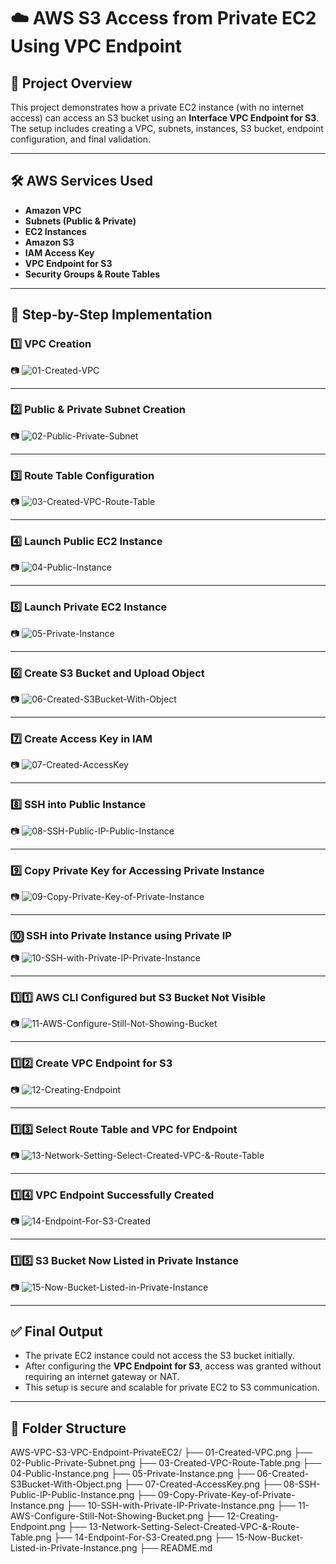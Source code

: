 # ☁️ AWS S3 Access from Private EC2 Using VPC Endpoint

## 📘 Project Overview

This project demonstrates how a private EC2 instance (with no internet access) can access an S3 bucket using an **Interface VPC Endpoint for S3**. The setup includes creating a VPC, subnets, instances, S3 bucket, endpoint configuration, and final validation.

---

## 🛠️ AWS Services Used

- **Amazon VPC**
- **Subnets (Public & Private)**
- **EC2 Instances**
- **Amazon S3**
- **IAM Access Key**
- **VPC Endpoint for S3**
- **Security Groups & Route Tables**

---

## 🧪 Step-by-Step Implementation

### 1️⃣ VPC Creation

📷 ![01-Created-VPC](./01-Created-VPC.png)

---

### 2️⃣ Public & Private Subnet Creation

📷 ![02-Public-Private-Subnet](./02-Public-Private-Subnet.png)

---

### 3️⃣ Route Table Configuration

📷 ![03-Created-VPC-Route-Table](./03-Created-VPC-Route-Table.png)

---

### 4️⃣ Launch Public EC2 Instance

📷 ![04-Public-Instance](./04-Public-Instance.png)

---

### 5️⃣ Launch Private EC2 Instance

📷 ![05-Private-Instance](./05-Private-Instance.png)

---

### 6️⃣ Create S3 Bucket and Upload Object

📷 ![06-Created-S3Bucket-With-Object](./06-Created-S3Bucket-With-Object.png)

---

### 7️⃣ Create Access Key in IAM

📷 ![07-Created-AccessKey](./07-Created-AccessKey.png)

---

### 8️⃣ SSH into Public Instance

📷 ![08-SSH-Public-IP-Public-Instance](./08-SSH-Public-IP-Public-Instance.png)

---

### 9️⃣ Copy Private Key for Accessing Private Instance

📷 ![09-Copy-Private-Key-of-Private-Instance](./09-Copy-Private-Key-of-Private-Instance.png)

---

### 🔟 SSH into Private Instance using Private IP

📷 ![10-SSH-with-Private-IP-Private-Instance](./10-SSH-with-Private-IP-Private-Instance.png)

---

### 1️⃣1️⃣ AWS CLI Configured but S3 Bucket Not Visible

📷 ![11-AWS-Configure-Still-Not-Showing-Bucket](./11-AWS-Configure-Still-Not-Showing-Bucket.png)

---

### 1️⃣2️⃣ Create VPC Endpoint for S3

📷 ![12-Creating-Endpoint](./12-Creating-Endpoint.png)

---

### 1️⃣3️⃣ Select Route Table and VPC for Endpoint

📷 ![13-Network-Setting-Select-Created-VPC-&-Route-Table](./13-Network-Setting-Select-Created-VPC-&-Route-Table.png)

---

### 1️⃣4️⃣ VPC Endpoint Successfully Created

📷 ![14-Endpoint-For-S3-Created](./14-Endpoint-For-S3-Created.png)

---

### 1️⃣5️⃣ S3 Bucket Now Listed in Private Instance

📷 ![15-Now-Bucket-Listed-in-Private-Instance](./15-Now-Bucket-Listed-in-Private-Instance.png)

---

## ✅ Final Output

- The private EC2 instance could not access the S3 bucket initially.
- After configuring the **VPC Endpoint for S3**, access was granted without requiring an internet gateway or NAT.
- This setup is secure and scalable for private EC2 to S3 communication.

---

## 📂 Folder Structure

AWS-VPC-S3-VPC-Endpoint-PrivateEC2/
├── 01-Created-VPC.png
├── 02-Public-Private-Subnet.png
├── 03-Created-VPC-Route-Table.png
├── 04-Public-Instance.png
├── 05-Private-Instance.png
├── 06-Created-S3Bucket-With-Object.png
├── 07-Created-AccessKey.png
├── 08-SSH-Public-IP-Public-Instance.png
├── 09-Copy-Private-Key-of-Private-Instance.png
├── 10-SSH-with-Private-IP-Private-Instance.png
├── 11-AWS-Configure-Still-Not-Showing-Bucket.png
├── 12-Creating-Endpoint.png
├── 13-Network-Setting-Select-Created-VPC-&-Route-Table.png
├── 14-Endpoint-For-S3-Created.png
├── 15-Now-Bucket-Listed-in-Private-Instance.png
├── README.md
